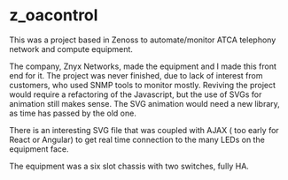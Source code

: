 # z_oacontrol
This was a project based in Zenoss to automate/monitor ATCA telephony network and compute equipment.

The company, Znyx Networks, made the equipment and I made this front end for it. The project was never finished, due to lack of interest from customers, who used SNMP tools to monitor mostly. Reviving the project would require a refactoring of the Javascript, but the use of SVGs for animation still makes sense. The SVG animation would need a new library, as time has passed by the old one.

There is an interesting SVG file that was coupled  with  AJAX ( too early for React or Angular) to get real time connection to the many LEDs on the equipment face.

The equipment was a six slot chassis with two switches, fully HA.
